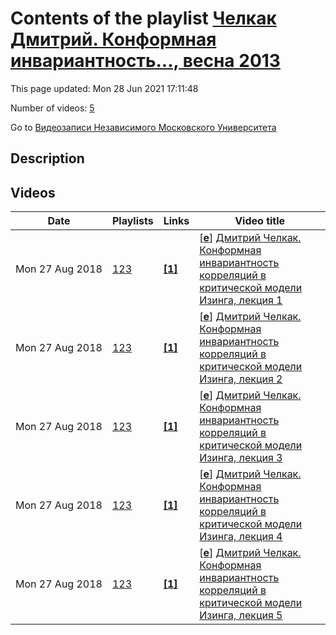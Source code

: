 # Contents of the playlist [Челкак Дмитрий. Конформная инвариантность..., весна 2013](https://www.youtube.com/playlist?list=PLp9ABVh6_x4Hmf7FUtwTmb4mEaZjHANOe)

This page updated: Mon 28 Jun 2021 17:11:48

Number of videos: [5](#videos)

Go to [Видеозаписи Независимого Московского Университета](../README.md)

## Description



## Videos

|Date|Playlists|Links|Video title|
|---|---|---|---|
| Mon&nbsp;27&nbsp;Aug&nbsp;2018 | [123](../playlists/123 "Челкак Дмитрий. Конформная инвариантность..., весна 2013") | [**[1]**](http://ium.mccme.ru/s13/chelkak-izing.html) | [[**e**](https://studio.youtube.com/video/QHGEMV8s5_U/edit "Edit")] [Дмитрий Челкак. Конформная инвариантность корреляций в критической модели Изинга, лекция 1](https://www.youtube.com/watch?v=QHGEMV8s5_U&list=PLp9ABVh6_x4Hmf7FUtwTmb4mEaZjHANOe "Спецкурс НМУ.&#013;27 марта 2013 г. 19:20, НМУ 303 (Большой Власьевский пер., 11)&#013;http://ium.mccme.ru/s13/chelkak-izing.html") |
| Mon&nbsp;27&nbsp;Aug&nbsp;2018 | [123](../playlists/123 "Челкак Дмитрий. Конформная инвариантность..., весна 2013") | [**[1]**](http://ium.mccme.ru/s13/chelkak-izing.html) | [[**e**](https://studio.youtube.com/video/plRMR4cnqo0/edit "Edit")] [Дмитрий Челкак. Конформная инвариантность корреляций в критической модели Изинга, лекция 2](https://www.youtube.com/watch?v=plRMR4cnqo0&list=PLp9ABVh6_x4Hmf7FUtwTmb4mEaZjHANOe "Спецкурс НМУ.&#013;3 апреля 2013 г. 19:20, НМУ 303 (Большой Власьевский пер., 11)&#013;http://ium.mccme.ru/s13/chelkak-izing.html") |
| Mon&nbsp;27&nbsp;Aug&nbsp;2018 | [123](../playlists/123 "Челкак Дмитрий. Конформная инвариантность..., весна 2013") | [**[1]**](http://ium.mccme.ru/s13/chelkak-izing.html) | [[**e**](https://studio.youtube.com/video/7_2u5NK1Sko/edit "Edit")] [Дмитрий Челкак. Конформная инвариантность корреляций в критической модели Изинга, лекция 3](https://www.youtube.com/watch?v=7_2u5NK1Sko&list=PLp9ABVh6_x4Hmf7FUtwTmb4mEaZjHANOe "Спецкурс НМУ.&#013;10 апреля 2013 г. 19:20, НМУ 303 (Большой Власьевский пер., 11)&#013;http://ium.mccme.ru/s13/chelkak-izing.html") |
| Mon&nbsp;27&nbsp;Aug&nbsp;2018 | [123](../playlists/123 "Челкак Дмитрий. Конформная инвариантность..., весна 2013") | [**[1]**](http://ium.mccme.ru/s13/chelkak-izing.html) | [[**e**](https://studio.youtube.com/video/HTkNxCFPJlU/edit "Edit")] [Дмитрий Челкак. Конформная инвариантность корреляций в критической модели Изинга, лекция 4](https://www.youtube.com/watch?v=HTkNxCFPJlU&list=PLp9ABVh6_x4Hmf7FUtwTmb4mEaZjHANOe "Спецкурс НМУ.&#013;17 апреля 2013 г. 19:20, НМУ 303 (Большой Власьевский пер., 11)&#013;http://ium.mccme.ru/s13/chelkak-izing.html") |
| Mon&nbsp;27&nbsp;Aug&nbsp;2018 | [123](../playlists/123 "Челкак Дмитрий. Конформная инвариантность..., весна 2013") | [**[1]**](http://ium.mccme.ru/s13/chelkak-izing.html) | [[**e**](https://studio.youtube.com/video/IR2uTHHASNw/edit "Edit")] [Дмитрий Челкак. Конформная инвариантность корреляций в критической модели Изинга, лекция 5](https://www.youtube.com/watch?v=IR2uTHHASNw&list=PLp9ABVh6_x4Hmf7FUtwTmb4mEaZjHANOe "Спецкурс НМУ.&#013;24 апреля 2013 г. 19:20, НМУ 303 (Большой Власьевский пер., 11)&#013;http://ium.mccme.ru/s13/chelkak-izing.html") |
